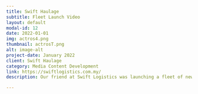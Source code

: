 ```yaml
---
title: Swift Haulage
subtitle: Fleet Launch Video
layout: default
modal-id: 12
date: 2022-01-01
img: actros4.png
thumbnail: actrosT.png
alt: image-alt
project-date: January 2022
client: Swift Haulage
category: Media Content Development
link: https://swiftlogistics.com.my/
description: Our friend at Swift Logistics was launching a fleet of new trucks so we helped them conceptualize and create a beautiful introductory video to highlight their new expanded operations. Using an off-the-shelf 3D model to get started quickly, we made extensive changes to the model, and completely redone the material and shading. We then explored different design concepts with the client until we arrived at a video idea that both showcases the truck as well a the size of the fleet as a whole.<br><img class="img-responsive" src="img/portfolio/actros1.png"><br><img class="img-responsive" src="img/portfolio/actros2.png"><br><img class="img-responsive" src="img/portfolio/actros3.png"><br><img class="img-responsive" src="img/portfolio/actros4.png">

---
```

